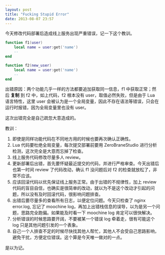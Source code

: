 ```yaml
---
layout: post
title: "Fucking Stupid Error"
date: 2013-08-07 23:57
---
```


今天修改代码部署后造成线上服务出现严重错误，记一下这个教训。

```lua
function f1(user)
	local name = user:get('name')
	--
end

function f2(new_user)
	local name = user:get('name')
	--
end
```

出错原因：两个功能几乎一样的方法都要追加获取同一信息，f1 中获取正常；然后 **复制** 到 f2 中，如上代码，f2 根本没有 user，取值必然失败，但是由于 Lua 语言特性，这里 user 会被认为是一个全局变量，因此不存在语法等错误，只会在运行时报错，因为全局变量里也没有 user。

这次出错完全是自己疏忽大意造成的。

教训：

1. 即使是同样功能代码在不同地方用的时候也要再次确认正确性。
1. Lua 代码要杜绝全局变量，每次提交部署前要用 ZeroBraneStudio 进行分析检测，这次完全是大意而忘掉了检查。
1. 线上服务代码修改尽量多人 review。
1. 更新部署后出错，首先要怀疑最近提交的代码，并进行严格审查。今天出错后也第一时间 review 了代码改动，确认 f1 没问题后对 f2 的检查就放松了，非常不应该。
1. 应该回滚代码以优先保证线上服务正常。由于出错的不规律性，加上 review 代码的盲目自信，也确实是很简单的改动，就以为不是这个改动才引起的问题，所以没有及时回滚代码，很影响问题排查。
1. 出错后要尽量多的查看所有日志，以便定位问题。今天只检查了 nginx error.log, 忘记了 moochine log，再加上出错栈信息的误导，以为是另一个问题，思路完全跑偏。如果能及时看一下 moochine log 肯定可以很快解决。
1. 分析错误的时候思路要开阔，不要被某一个错误 log 牵着走，很有可能这个 log 只是其他问题引发的一个表象。
1. 自己一个人排查不定的时候尽快找其他人帮忙，其他人不会受自己思路影响，避免干扰，方便定位错误。这个算是今天唯一做对的一点。

是以为记。

